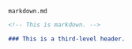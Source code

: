 <!-- >>>>>> BEGIN GENERATED FILE (include): SOURCE C:/Users/Burdette/Documents/GitHub/markdown_helper/test/include/templates/markdown_markdown.md -->
<!-- >>>>>> BEGIN INCLUDED FILE: SOURCE C:/Users/Burdette/Documents/GitHub/markdown_helper/test/include/templates/../includes/markdown.md -->
<code>markdown.md</code>
```markdown
<!-- This is markdown. -->

### This is a third-level header.
```
<!-- <<<<<< END INCLUDED FILE: SOURCE C:/Users/Burdette/Documents/GitHub/markdown_helper/test/include/templates/../includes/markdown.md -->
<!-- <<<<<< END GENERATED FILE (include): SOURCE C:/Users/Burdette/Documents/GitHub/markdown_helper/test/include/templates/markdown_markdown.md -->
